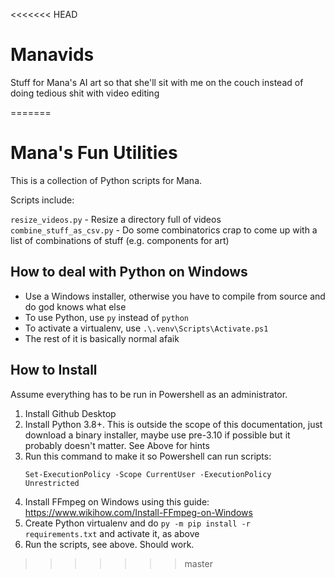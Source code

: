 <<<<<<< HEAD
# Manavids
Stuff for Mana's AI art so that she'll sit with me on the couch instead of doing tedious shit with video editing

=======
# Mana's Fun Utilities

This is a collection of Python scripts for Mana. 

Scripts include: 

`resize_videos.py` - Resize a directory full of videos
`combine_stuff_as_csv.py` - Do some combinatorics crap to come up with a list of combinations of stuff (e.g. components for art)

## How to deal with Python on Windows

* Use a Windows installer, otherwise you have to compile from source and do god knows what else
* To use Python, use `py` instead of `python`
* To activate a virtualenv, use `.\.venv\Scripts\Activate.ps1`
* The rest of it is basically normal afaik


## How to Install

Assume everything has to be run in Powershell as an administrator. 

1. Install Github Desktop 
1. Install Python 3.8+. This is outside the scope of this documentation, just download a binary installer, maybe use pre-3.10 if possible but it probably doesn't matter. See Above for hints
1. Run this command to make it so Powershell can run scripts:
    ```
    Set-ExecutionPolicy -Scope CurrentUser -ExecutionPolicy Unrestricted
    ```
1.  Install FFmpeg on Windows using this guide: https://www.wikihow.com/Install-FFmpeg-on-Windows
1.  Create Python virtualenv and do `py -m pip install -r requirements.txt` and activate it, as above
1.  Run the scripts, see above. Should work.
>>>>>>> master
